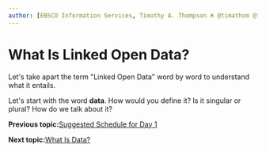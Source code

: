 ```yaml
---
author: [EBSCO Information Services, Timothy A. Thompson ⍝ @timathom @timathom@indieweb.social]
---
```


# What Is Linked Open Data?

Let's take apart the term "Linked Open Data" word by word to understand what it entails.

Let's start with the word **data**. How would you define it? Is it singular or plural? How do we talk about it?

**Previous topic:**[Suggested Schedule for Day 1](../../day_1/suggested_schedule.md)

**Next topic:**[What Is Data?](../../day_1/lesson_0/what_is_data.md)

